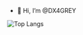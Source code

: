 - 👋 Hi, I’m @DX4GREY

![Top Langs](https://github-readme-stats.vercel.app/api/top-langs/?username=DX4GREY&size_weight=0.7&count_weight=0.7&theme=transparent&show_icons=true)




